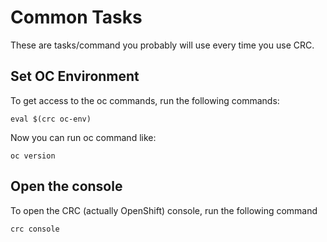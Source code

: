 # Common Tasks
These are tasks/command you probably will use every time you use CRC.

## Set OC Environment
To get access to the oc commands, run the following commands:

```
eval $(crc oc-env)
```

Now you can run oc command like:
```
oc version
```

## Open the console
To open the CRC (actually OpenShift) console, run the following command

```
crc console
```
